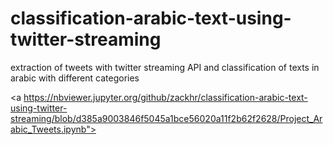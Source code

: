 # classification-arabic-text-using-twitter-streaming
extraction of tweets with twitter streaming API and classification of texts in arabic with different categories

<a https://nbviewer.jupyter.org/github/zackhr/classification-arabic-text-using-twitter-streaming/blob/d385a9003846f5045a1bce56020a11f2b62f2628/Project_Arabic_Tweets.ipynb">

